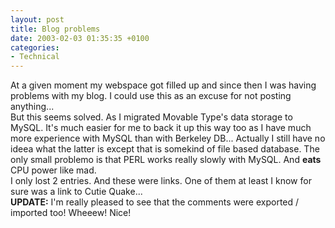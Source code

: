```yaml
---
layout: post
title: Blog problems
date: 2003-02-03 01:35:35 +0100
categories:
- Technical
---
```

<p>At a given moment my webspace got filled up and since then I was having problems with my blog. I could use this as an excuse for not posting anything...<br />
But this seems solved. As I migrated Movable Type's data storage to MySQL. It's much easier for me to back it up this way too as I have much more experience with MySQL than with Berkeley DB... Actually I still have no ideea what the latter is except that is somekind of file based database. The only small problemo is that PERL works really slowly with MySQL. And <b>eats</b> CPU power like mad.<br />
I only lost 2 entries. And these were links. One of them at least I know for sure was a link to Cutie Quake...<br />
<b>UPDATE:</b> I'm really pleased to see that the comments were exported / imported too! Wheeew! Nice!</p>

